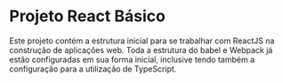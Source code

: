 # Projeto React Básico

Este projeto contém a estrutura inicial para se trabalhar com ReactJS na 
construção de aplicações web. Toda a estrutura do babel e Webpack já estão 
configuradas em sua forma inicial, inclusive tendo também a configuração para 
a utilização de TypeScript.